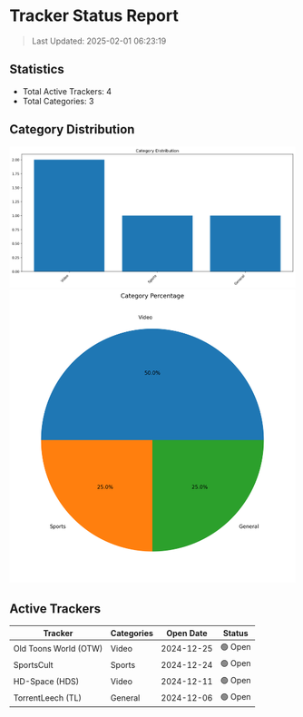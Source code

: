 # Tracker Status Report
> Last Updated: 2025-02-01 06:23:19

## Statistics
- Total Active Trackers: 4
- Total Categories: 3

## Category Distribution
![Distribution](./category_distribution.png)
![Percentage](./category_percentage.png)

## Active Trackers
| Tracker | Categories | Open Date | Status |
|---------|------------|-----------|--------|
| Old Toons World (OTW) | Video | 2024-12-25 | 🟢 Open |
| SportsCult | Sports | 2024-12-24 | 🟢 Open |
| HD-Space (HDS) | Video | 2024-12-11 | 🟢 Open |
| TorrentLeech (TL) | General | 2024-12-06 | 🟢 Open |
